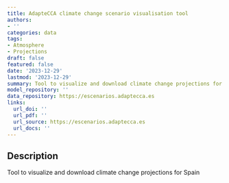 ```yaml
---
title: AdapteCCA climate change scenario visualisation tool
authors:
- ''
categories: data
tags:
- Atmosphere
- Projections
draft: false
featured: false
date: '2023-12-29'
lastmod: '2023-12-29'
summary: Tool to visualize and download climate change projections for Spain
model_repository: ''
data_repository: https://escenarios.adaptecca.es
links:
  url_doi: ''
  url_pdf: ''
  url_source: https://escenarios.adaptecca.es
  url_docs: ''
---
```


## Description

Tool to visualize and download climate change projections for Spain

